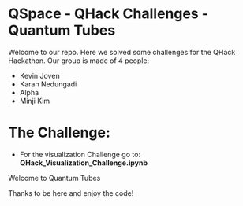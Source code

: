 # QSpace - QHack Challenges - Quantum Tubes

Welcome to our repo. Here we solved some challenges for the QHack Hackathon.
Our group is made of 4 people:
- Kevin Joven
- Karan Nedungadi
- Alpha
- Minji Kim

# The Challenge:

* For the visualization Challenge go to: **QHack_Visualization_Challenge.ipynb**

Welcome to Quantum Tubes

Thanks to be here and enjoy the code!
